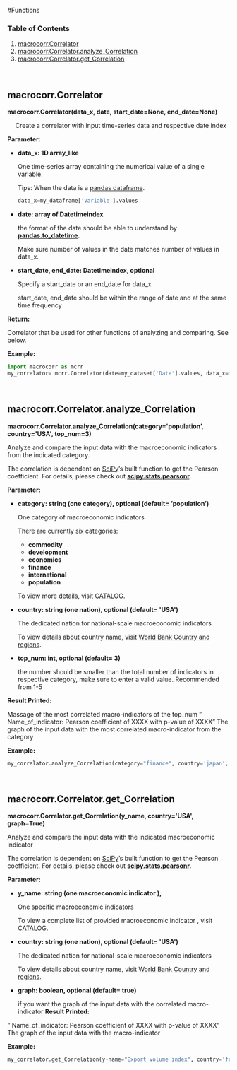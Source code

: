 #Functions

### Table of Contents
1. [macrocorr.Correlator](##macrocorr.Correlator)
2. [macrocorr.Correlator.analyze_Correlation](##**macrocorr.Correlator.analyze_Correlation**)
3. [macrocorr.Correlator.get_Correlation](##**macrocorr.Correlator.get_Correlation**)

<br/>

## **macrocorr.Correlator**

**macrocorr.Correlator(data_x, date, start_date=None, end_date=None)**

&emsp;  Create a correlator with input time-series data and respective date index

**Parameter:**

- **data_x: 1D array_like**
    
    One time-series array containing the numerical value of a single variable.
    
    Tips: When the data is a [pandas dataframe](https://pandas.pydata.org/docs/reference/api/pandas.DataFrame.html).
    
    ```python
    data_x=my_dataframe['Variable'].values
    ```
    
- **date: array of Datetimeindex**
    
    the format of the date should be able to understand by **[pandas.to_datetime](https://pandas.pydata.org/docs/reference/api/pandas.to_datetime.html).**
    
    Make sure number of values in the date matches number of values in data_x. 
    
- **start_date, end_date: Datetimeindex, optional**
    
    Specify a start_date or an end_date for data_x
    
    start_date, end_date should be within the range of date and at the same time frequency

**Return:**

Correlator that be used for other functions of analyzing and comparing. See below. 

**Example:** 

```python
import macrocorr as mcrr
my_correlator= mcrr.Correlator(date=my_dataset['Date'].values, data_x=my_dataset['Current_price'].values, start_date="2000-09-01", end_date="2022-12-01")
```
<br/>

## **macrocorr.Correlator.analyze_Correlation**

**macrocorr.Correlator.analyze_Correlation(category='population’, country='USA', top_num=3)**

Analyze and compare the input data with the macroeconomic indicators from the indicated category. 

The correlation is dependent on [SciPy](https://scipy.org/)’s built function to get the Pearson coefficient. For details, please check out ****[scipy.stats.pearsonr](**https://docs.scipy.org/doc/scipy/reference/generated/scipy.stats.pearsonr.html**).****

**Parameter:**

- **category: string (one category), optional (default= ’population’)**
    
    One category of macroeconomic indicators
    
    There are currently six categories: 
    
    - **commodity**
    - **development**
    - **economics**
    - **finance**
    - **international**
    - **population**
    
    To view more details, visit [CATALOG](https://github.com/SeoliKim/macrocorr/blob/main/Usage/CATALOG.md).
    
- **country: string (one nation), optional (default= 'USA')**
    
    The dedicated nation for national-scale macroeconomic indicators
    
    To view details about country name, visit [World Bank Country and regions](https://datahelpdesk.worldbank.org/knowledgebase/articles/906519-world-bank-country-and-lending-groups). 
    
- **top_num: int, optional (default= 3)**
    
    the number should be smaller than the total number of indicators in respective category, make sure to enter a valid value. Recommended from 1-5

**Result Printed:**

Massage of the most correlated macro-indicators of the top_num
” Name_of_indicator: Pearson coefficient of XXXX with p-value of XXXX”
The graph of the input data with the most correlated macro-indicator from the category

**Example:** 

```python
my_correlator.analyze_Correlation(category="finance", country='japan', top_num=5)
```

<br/>

## **macrocorr.Correlator.get_Correlation**

**macrocorr.Correlator.get_Correlation(y_name, country='USA', graph=True)**

Analyze and compare the input data with the indicated macroeconomic indicator

The correlation is dependent on [SciPy](https://scipy.org/)’s built function to get the Pearson coefficient. For details, please check out ****[scipy.stats.pearsonr](**https://docs.scipy.org/doc/scipy/reference/generated/scipy.stats.pearsonr.html**).****

**Parameter:**

- **y_name: string (one macroeconomic indicator ),**
    
    One specific macroeconomic indicators
    
    To view a complete list of provided macroeconomic indicator , visit [CATALOG](https://github.com/SeoliKim/macrocorr/blob/main/Usage/CATALOG.md).
    
- **country: string (one nation), optional (default= 'USA')**
    
    The dedicated nation for national-scale macroeconomic indicators
    
    To view details about country name, visit [World Bank Country and regions](https://datahelpdesk.worldbank.org/knowledgebase/articles/906519-world-bank-country-and-lending-groups). 
    
- **graph: boolean, optional (default= true)**
    
    if you want the graph of the input data with the correlated macro-indicator
**Result Printed:**

” Name_of_indicator: Pearson coefficient of XXXX with p-value of XXXX”
The graph of the input data with the macro-indicator

**Example:** 

```python
my_correlator.get_Correlation(y-name="Export volume index", country='france', graph=False)
```
